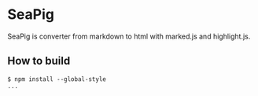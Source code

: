 SeaPig
=====

SeaPig is converter from markdown to html with marked.js and highlight.js.

## How to build

```
$ npm install --global-style
...
```

